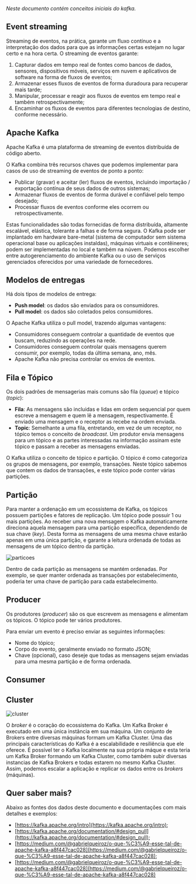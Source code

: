 *Neste documento contém conceitos iniciais do kafka.*

## Event streaming

Streaming de eventos, na prática,  garante um fluxo contínuo e a interpretação dos dados para que as informações certas estejam no lugar certo e na hora certa. O streaming de eventos garante:

1. Capturar dados em tempo real de fontes como bancos de dados, sensores, dispositivos móveis, serviços em nuvem e aplicativos de software na forma de fluxos de eventos;
1. Armazenar esses fluxos de eventos de forma duradoura para recuperar mais tarde;
1. Manipular, processar e reagir aos fluxos de eventos em tempo real e também retrospectivamente;
1. Encaminhar os fluxos de eventos para diferentes tecnologias de destino, conforme necessário.


 ## Apache Kafka
 
Apache Kafka é uma plataforma de streaming de eventos distribuída de código aberto. 

O Kafka combina três recursos chaves que podemos implementar para casos de uso de streaming de eventos de ponto a ponto:

- Publicar (gravar) e aceitar (ler) fluxos de eventos, incluindo importação / exportação contínua de seus dados de outros sistemas;
- Armazenar fluxos de eventos de forma durável e confiável pelo tempo desejado;
- Processar fluxos de eventos conforme eles ocorrem ou retrospectivamente.

Estas funcionalidades são todas fornecidas de forma distribuída, altamente escalável, elástica, tolerante a falhas e de forma segura.  O Kafka pode ser implantado em hardware bare-metal (sistema de computador sem sistema operacional base ou aplicações instaldas), máquinas virtuais e contêineres; podem ser implementadas no local e também na núvem. Podemos escolher entre autogerenciamento do ambiente Kafka ou o uso de serviços gerenciados oferecidos por uma variedade de fornecedores.


## Modelos de entregas

Há dois tipos de modelos de entrega:

- **Push model**: os dados são enviados para os consumidores.
- **Pull model**: os dados são coletados pelos consumidores.

O Apache Kafka utiliza o pull model, trazendo algumas vantagens:

- Consumidores conseguem controlar a quantidade de eventos que buscam, reduzindo as operações na rede.
- Consumidores conseguem controlar quais mensagens querem consumir, por exemplo, todas da última semana, ano, mês.
- Apache Kafka não precisa controlar os envios de eventos.


## Fila e Tópico

Os dois padrões de mensagerias mais comuns são fila (*queue*) e tópico (*topic*):

- **Fila**: As mensagens são incluidas e lidas em ordem sequencial por quem escreve a mensagem e quem lê a mensagem, respectivamente. É enviado uma mensagem e o receptor as recebe na ordem enviada.
- **Topic**: Semelhante a uma fila, entretando, em vez de um receptor, no tópico temos o conceito de *broadcast*. Um produtor envia mensagens para um tópico e as partes interessadas na informação assinam este tópico e passam a receber as mensagens enviadas.

O Kafka utiliza o conceito de tópico e partição. O tópico é como categoriza os grupos de mensagens, por exemplo, transações. Neste tópico sabemos que contem os dados de transações, e este tópico pode conter várias partições.


## Partição

Para manter a ordenação em um ecossistema de Kafka, os tópicos possuem partições e fatores de replicação. Um tópico pode possuir 1 ou mais partições. Ao receber uma nova mensagem o Kafka automaticamente direciona aquela mensagem para uma partição específica, dependendo de sua chave (*key*). Desta forma as mensagens de uma mesma chave estarão apenas em uma única partição, e garante a leitura ordenada de todas as mensagens de um tópico dentro da partição.

![particoes](https://github.com/zup-academy/nosso-cartao-documentacao/blob/master/images/kafka-004.png)

 Dentro de cada partição as mensagens se mantém ordenadas. Por exemplo, se quer manter ordenada as transações por estabelecimento, poderia ter uma chave de partição para cada estabelecimento.
 
 
 ## Producer
 
 Os produtores (*producer*) são os que escrevem as mensagens e alimentam os tópicos. O tópico pode ter vários produtores.
 
Para enviar um evento é preciso enviar as seguintes informações:

- Nome do tópico;
- Corpo do evento, geralmente enviado no formato JSON;
- Chave (opcional), caso deseje que todas as mensagens sejam enviadas para uma mesma partição e de forma ordenada.


## Consumer




## Cluster

![cluster](https://github.com/zup-academy/nosso-cartao-documentacao/blob/master/images/kafka-001.png)

O *broker* é o coração do ecossistema do Kafka. Um Kafka Broker é executado em uma única instância em sua máquina. Um conjunto de Brokers entre diversas máquinas formam um Kafka Cluster.
Uma das principais características do Kafka é a escalabilidade e resiliência que ele oferece. É possível ter o Kafka localmente na sua própria máque e esta teria um Kafka Broker formando um Kafka Cluster, como também subir diversas instancias de Kafka Brokers e todas estarem no mesmo Kafka Cluster. Assim, podemos escalar a aplicação e replicar os dados entre os *brokers* (máquinas).


 ## Quer saber mais?
 
Abaixo as fontes dos dados deste documento e documentações com mais detalhes e exemplos:
 
 - [https://kafka.apache.org/intro](https://kafka.apache.org/intro);
 - [https://kafka.apache.org/documentation/#design_pull](https://kafka.apache.org/documentation/#design_pull);
 - [https://medium.com/@gabrielqueiroz/o-que-%C3%A9-esse-tal-de-apache-kafka-a8f447cac028](https://medium.com/@gabrielqueiroz/o-que-%C3%A9-esse-tal-de-apache-kafka-a8f447cac028);
 - [https://medium.com/@gabrielqueiroz/o-que-%C3%A9-esse-tal-de-apache-kafka-a8f447cac028](https://medium.com/@gabrielqueiroz/o-que-%C3%A9-esse-tal-de-apache-kafka-a8f447cac028)
